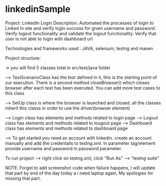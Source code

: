 # linkedinSample

Project: LinkedIn Login
Description: Automated the processes of login to Linked In site and verify login success for given username and password. Verify logout functionality and validate the logout functionality. Verify that user is not able to login with dashboard url

Technologies and frameworks used : JAVA, selenium, testng and maven

Project structure:

-> you will find 5 classes total in src/test/java folder

--> TestScenarioClass has the test defined in it, this is the starting point of our execution. There is a second method closeBrowser() which closes browser after each test has been executed. You can add more test cases to this class

--> SetUp class is where the browser is launched and closed. all the classes inherit this classs in order to use the driver(browser element)

--> Login class has elements and methods related to login page
--> Logout class has elements and methods related to lougout page
--> Dashboard class has elements and methods related to dashboard page

--> To get started you need an account with linkedin. create an account manually and add the credentails to testng.xml. In parameter tag/element provide username and password in password parameter.


To run project 
--> right click on testng.xml, click "Run As" --> "testng suite"


NOTE: Forgot to add screenshot code when failure happens, I will update that part by end of the day today a i need laptop again, My apologies for missing that part.

